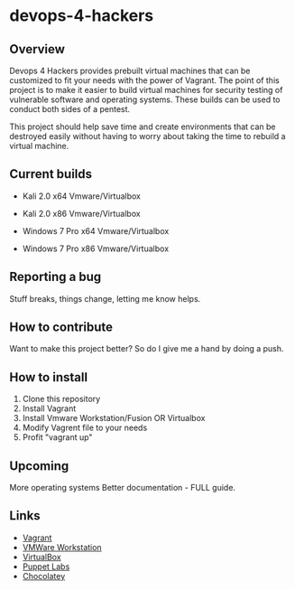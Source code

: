 # devops-4-hackers

## Overview

Devops 4 Hackers provides prebuilt virtual machines that can be customized to fit your needs with the power of Vagrant. The point of this project is to make it easier to build virtual machines for security testing of vulnerable software and operating systems. These builds can be used to conduct both sides of a pentest.

This project should help save time and create environments that can be destroyed easily without having to worry about taking the time to rebuild a virtual machine.

## Current builds

- Kali 2.0 x64   Vmware/Virtualbox
- Kali 2.0 x86    Vmware/Virtualbox

- Windows 7 Pro x64   Vmware/Virtualbox
- Windows 7 Pro x86    Vmware/Virtualbox

## Reporting a bug

Stuff breaks, things change, letting me know helps.


## How to contribute

Want to make this project better? So do I give me a hand by doing a push.

## How to install

1. Clone this repository
2. Install Vagrant
3. Install Vmware Workstation/Fusion OR Virtualbox
4. Modify Vagrent file to your needs
5. Profit "vagrant up"

## Upcoming

More operating systems
Better documentation - FULL guide.


## Links

- [Vagrant](https://www.vagrantup.com/)
- [VMWare Workstation](https://www.vmware.com/products/desktop-virtualization.html)
- [VirtualBox](https://www.virtualbox.org/wiki/Downloads)
- [Puppet Labs](https://puppetlabs.com/)
- [Chocolatey](https://chocolatey.org/)
